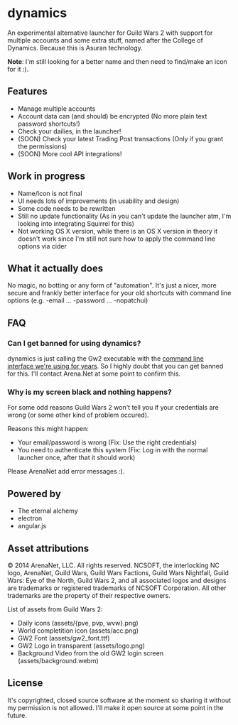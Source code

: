 # dynamics

An experimental alternative launcher for Guild Wars 2 with support for multiple accounts and some extra stuff, named after the College of Dynamics. Because this is Asuran technology.

**Note**: I'm still looking for a better name and then need to find/make an icon for it :).

## Features
* Manage multiple accounts
* Account data can (and should) be encrypted (No more plain text password shortcuts!)
* Check your dailies, in the launcher!
* (SOON) Check your latest Trading Post transactions (Only if you grant the permissions)
* (SOON) More cool API integrations!

## Work in progress
* Name/Icon is not final
* UI needs lots of improvements (in usability and design)
* Some code needs to be rewritten
* Still no update functionality (As in you can't update the launcher atm, I'm looking into integrating Squirrel for this)
* Not working OS X version, while there is an OS X version in theory it doesn't work since I'm still not sure how to apply the command line options via cider

## What it actually does

No magic, no botting or any form of "automation". It's just a nicer, more secure and frankly better interface for your old shortcuts with command line options (e.g. -email ... -password ... -nopatchui)

## FAQ

### Can I get banned for using dynamics?

dynamics is just calling the Gw2 executable with the [command line interface we're using for years](https://wiki.guildwars2.com/wiki/Command_line_arguments). So I highly doubt that you can get banned for this. I'll contact Arena.Net at some point to confirm this.

### Why is my screen black and nothing happens?

For some odd reasons Guild Wars 2 won't tell you if your credentials are wrong (or some other kind of problem occured).

Reasons this might happen:
* Your email/password is wrong (Fix: Use the right credentials)
* You need to authenticate this system (Fix: Log in with the normal launcher once, after that it should work)

Please ArenaNet add error messages :).

## Powered by

* The eternal alchemy
* electron
* angular.js

## Asset attributions

&copy; 2014 ArenaNet, LLC. All rights reserved. NCSOFT, the interlocking NC logo, ArenaNet, Guild Wars, Guild Wars Factions, Guild Wars Nightfall, Guild Wars: Eye of the North, Guild Wars 2, and all associated logos and designs are trademarks or registered trademarks of NCSOFT Corporation. All other trademarks are the property of their respective owners.

List of assets from Guild Wars 2:

* Daily icons (assets/{pve, pvp, wvw}.png)
* World completition icon (assets/acc.png)
* GW2 Font (assets/gw2_font.ttf)
* GW2 Logo in transparent (assets/logo.png)
* Background Video from the old GW2 login screen (assets/background.webm)

## License

It's copyrighted, closed source software at the moment so sharing it without my permission is not allowed. I'll make it open source at some point in the future.
